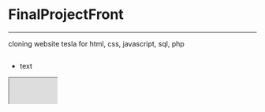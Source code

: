 # FinalProjectFront
_________________________
cloning website tesla for html, css, javascript, sql, php

<svg width="100" height="100" xmlns="http://www.w3.org/2000/svg">
<foreignObject width="100" height="100">
    <div xmlns="http://www.w3.org/1999/xhtml">
        <ul>
            <li>text</li>
        </ul>
        <iframe width="560" height="315" src='https://dbdiagram.io/embed/63ffade2296d97641d84bc14'> </iframe>
    </div>
</foreignObject>
</svg>


